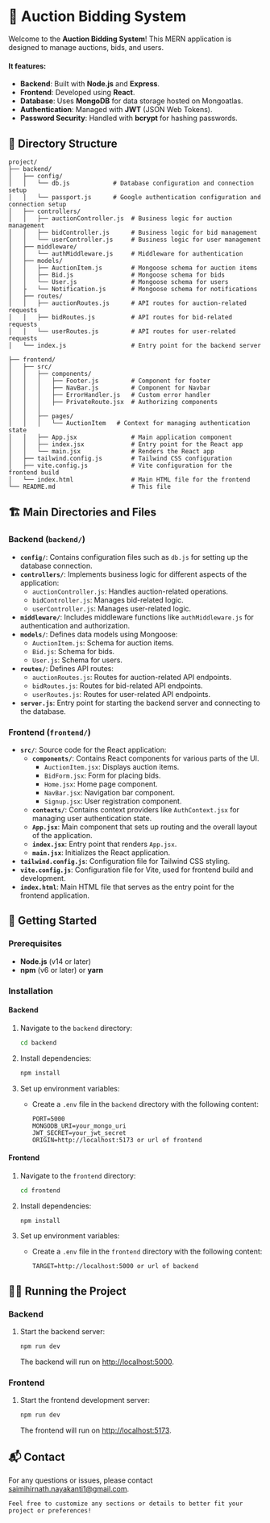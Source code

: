 # 🎉 Auction Bidding System

Welcome to the **Auction Bidding System**! This MERN application is designed to manage auctions, bids, and users.

#### It features:

-   **Backend**: Built with **Node.js** and **Express**.
-   **Frontend**: Developed using **React**.
-   **Database**: Uses **MongoDB** for data storage hosted on Mongoatlas.
-   **Authentication**: Managed with **JWT** (JSON Web Tokens).
-   **Password Security**: Handled with **bcrypt** for hashing passwords.

## 📂 Directory Structure

```plaintext
project/
├── backend/
│   ├── config/
│   │   └── db.js            # Database configuration and connection setup
│   │   └── passport.js      # Google authentication configuration and connection setup
│   ├── controllers/
│   │   ├── auctionController.js  # Business logic for auction management
│   │   ├── bidController.js      # Business logic for bid management
│   │   └── userController.js     # Business logic for user management
│   ├── middleware/
│   │   └── authMiddleware.js     # Middleware for authentication
│   ├── models/
│   │   ├── AuctionItem.js        # Mongoose schema for auction items
│   │   ├── Bid.js                # Mongoose schema for bids
│   │   └── User.js               # Mongoose schema for users
│   ├   └── Notification.js       # Mongoose schema for notifications
│   ├── routes/
│   │   ├── auctionRoutes.js      # API routes for auction-related requests
│   │   ├── bidRoutes.js          # API routes for bid-related requests
│   │   └── userRoutes.js         # API routes for user-related requests
│   └── index.js                  # Entry point for the backend server

├── frontend/
│   ├── src/
│   │   ├── components/
│   │   │   ├── Footer.js         # Component for footer
│   │   │   ├── NavBar.js         # Component for Navbar
│   │   │   ├── ErrorHandler.js   # Custom error handler
│   │   │   ├── PrivateRoute.jsx  # Authorizing components
│   │   │   
│   │   ├── pages/
│   │   │   └── AuctionItem   # Context for managing authentication state
│   │   ├── App.jsx               # Main application component
│   │   ├── index.jsx             # Entry point for the React app
│   │   └── main.jsx              # Renders the React app
│   ├── tailwind.config.js        # Tailwind CSS configuration
│   ├── vite.config.js            # Vite configuration for the frontend build
│   └── index.html                # Main HTML file for the frontend
└── README.md                     # This file
```

## 🏗️ Main Directories and Files

### Backend (`backend/`)

-   **`config/`**: Contains configuration files such as `db.js` for setting up the database connection.
-   **`controllers/`**: Implements business logic for different aspects of the application:
    -   `auctionController.js`: Handles auction-related operations.
    -   `bidController.js`: Manages bid-related logic.
    -   `userController.js`: Manages user-related logic.
-   **`middleware/`**: Includes middleware functions like `authMiddleware.js` for authentication and authorization.
-   **`models/`**: Defines data models using Mongoose:
    -   `AuctionItem.js`: Schema for auction items.
    -   `Bid.js`: Schema for bids.
    -   `User.js`: Schema for users.
-   **`routes/`**: Defines API routes:
    -   `auctionRoutes.js`: Routes for auction-related API endpoints.
    -   `bidRoutes.js`: Routes for bid-related API endpoints.
    -   `userRoutes.js`: Routes for user-related API endpoints.
-   **`server.js`**: Entry point for starting the backend server and connecting to the database.

### Frontend (`frontend/`)

-   **`src/`**: Source code for the React application:
    -   **`components/`**: Contains React components for various parts of the UI.
        -   `AuctionItem.jsx`: Displays auction items.
        -   `BidForm.jsx`: Form for placing bids.
        -   `Home.jsx`: Home page component.
        -   `NavBar.jsx`: Navigation bar component.
        -   `Signup.jsx`: User registration component.
    -   **`contexts/`**: Contains context providers like `AuthContext.jsx` for managing user authentication state.
    -   **`App.jsx`**: Main component that sets up routing and the overall layout of the application.
    -   **`index.jsx`**: Entry point that renders `App.jsx`.
    -   **`main.jsx`**: Initializes the React application.
-   **`tailwind.config.js`**: Configuration file for Tailwind CSS styling.
-   **`vite.config.js`**: Configuration file for Vite, used for frontend build and development.
-   **`index.html`**: Main HTML file that serves as the entry point for the frontend application.

## 🚀 Getting Started

### Prerequisites

-   **Node.js** (v14 or later)
-   **npm** (v6 or later) or **yarn**

### Installation

#### Backend

1. Navigate to the `backend` directory:

    ```bash
    cd backend
    ```

2. Install dependencies:

    ```bash
    npm install
    ```

3. Set up environment variables:
    - Create a `.env` file in the `backend` directory with the following content:
        ```plaintext
        PORT=5000
        MONGODB_URI=your_mongo_uri
        JWT_SECRET=your_jwt_secret
        ORIGIN=http://localhost:5173 or url of frontend
        ```

#### Frontend

1. Navigate to the `frontend` directory:

    ```bash
    cd frontend
    ```

2. Install dependencies:

    ```bash
    npm install
    ```

3. Set up environment variables:
    - Create a `.env` file in the `frontend` directory with the following content:
        ```plaintext
        TARGET=http://localhost:5000 or url of backend
        ```

## 🏃‍♂️ Running the Project

### Backend

1. Start the backend server:

    ```bash
    npm run dev
    ```

    The backend will run on [http://localhost:5000](http://localhost:5000).

### Frontend

1. Start the frontend development server:

    ```bash
    npm run dev
    ```

    The frontend will run on [http://localhost:5173](http://localhost:5173).

## 📬 Contact

For any questions or issues, please contact [saimihirnath.nayakanti1@gmail.com](saimihirnath.nayakanti1@gmail.com).

```plaintext
Feel free to customize any sections or details to better fit your project or preferences!
```

